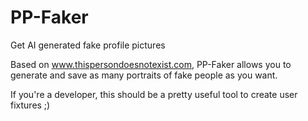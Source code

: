 # PP-Faker
Get AI generated fake profile pictures

Based on www.thispersondoesnotexist.com, PP-Faker allows you to generate and save as many portraits of fake people as you want.

If you're a developer, this should be a pretty useful tool to create user fixtures ;)
